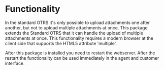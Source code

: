 # Functionality

In the standard OTRS it's only possible to upload attachments one after another, but not to upload multiple attachments at once. This package extends the Standard OTRS that it can handle the upload of multiple attachments at once. This functionality requires a modern browser at the client side that supports the HTML5 attribute 'multiple'.

After this package is installed you need to restart the webserver. After the restart the functionality can be used immediately in the agent and customer interface.
